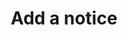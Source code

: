 ---
layout: tools--new-post
title: "Add a notice"
excerpt: "This tool helps you generate a data notice for the website."
permalink: /tools/new/notice/
redirect_from:
- /new-notice
---